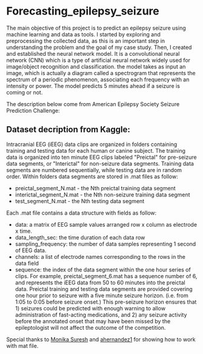 # Forecasting_epilepsy_seizure

The main objective of this project is to predict an epilepsy seizure using machine learning and data as tools. I started by exploring and preprocessing the collected data, as this is an important step in understanding the problem and the goal of my case study.
Then, I created and established the neural network model. It is a convolutional neural network (CNN) which is a type of artificial neural network widely used for image/object recognition and classification. the model takes as input an image, which is actually a diagram called a spectrogram that represents the spectrum of a periodic phenomenon, associating each frequency with an intensity or power. The model predicts 5 minutes ahead if a seizure is coming or not. 


The description below come from American Epilepsy Society Seizure Prediction Challenge: 

## **Dataset decription from Kaggle**:
Intracranial EEG (iEEG) data clips are organized in folders containing training and testing data for each human or canine subject. The training data is organized into ten minute EEG clips labeled "Preictal" for pre-seizure data segments, or "Interictal" for non-seizure data segments. Training data segments are numbered sequentially, while testing data are in random order. Within folders data segments are stored in .mat files as follow:

- preictal_segment_N.mat - the Nth preictal training data segment
- interictal_segment_N.mat - the Nth non-seizure training data segment
- test_segment_N.mat - the Nth testing data segment

Each .mat file contains a data structure with fields as follow:

- data: a matrix of EEG sample values arranged row x column as electrode x time.
- data_length_sec: the time duration of each data row
- sampling_frequency: the number of data samples representing 1 second of EEG data.
- channels: a list of electrode names corresponding to the rows in the data field
- sequence: the index of the data segment within the one hour series of clips. For example, preictal_segment_6.mat has a sequence number of 6, and represents the iEEG data from 50 to 60 minutes into the preictal data.
Preictal training and testing data segments are provided covering one hour prior to seizure with a five minute seizure horizon. (i.e. from 1:05 to 0:05 before seizure onset.) This pre-seizure horizon ensures that 1) seizures could be predicted with enough warning to allow administration of fast-acting medications, and 2) any seizure activity before the annotated onset that may have been missed by the epileptologist will not affect the outcome of the competition.

Special thanks to [Monika Suresh](https://www.kaggle.com/code/m0nika/seizurecnn) and [ahernandez1](https://www.kaggle.com/code/ahernandez1/american-epilepsy-society-seizure-a-playground) for showing how to work with mat file.


